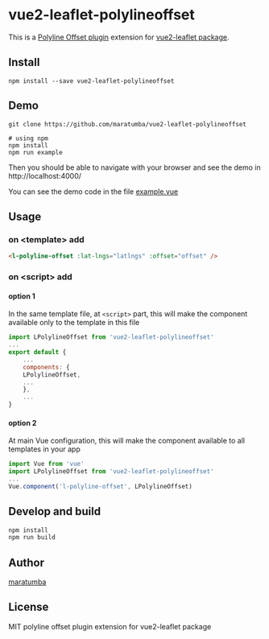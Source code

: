 

# vue2-leaflet-polylineoffset

This is a [Polyline Offset plugin](https://github.com/bbecquet/Leaflet.PolylineOffset) extension for [vue2-leaflet package](https://github.com/KoRiGaN/Vue2Leaflet).

## Install

    npm install --save vue2-leaflet-polylineoffset

## Demo

    git clone https://github.com/maratumba/vue2-leaflet-polylineoffset

    # using npm
    npm install
    npm run example

Then you should be able to navigate with your browser and see the demo in http://localhost:4000/

You can see the demo code in the file [example.vue](example.vue)

## Usage

### on &lt;template&gt; add

```html
<l-polyline-offset :lat-lngs="latlngs" :offset="offset" />
```

### on &lt;script&gt; add

#### option 1

In the same template file, at `<script>` part, this will make the component available only to the template in this file

```js
import LPolylineOffset from 'vue2-leaflet-polylineoffset'
...
export default {
    ...
    components: {
    LPolylineOffset,
    ...
    },
    ...
}
```

#### option 2

At main Vue configuration, this will make the component available to all templates in your app

```js
import Vue from 'vue'
import LPolylineOffset from 'vue2-leaflet-polylineoffset'
...
Vue.component('l-polyline-offset', LPolylineOffset)
```

## Develop and build
```sh
npm install
npm run build
```
## Author

[maratumba](https://github.com/maratumba/)


## License

MIT
polyline offset plugin extension for vue2-leaflet package

